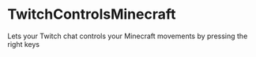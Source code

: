 # TwitchControlsMinecraft
Lets your Twitch chat controls your Minecraft movements by pressing the right keys
